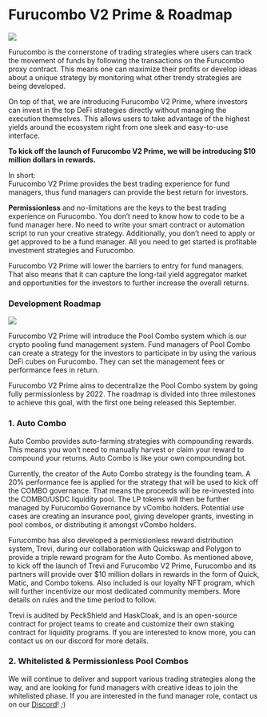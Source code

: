 # Furucombo V2 Prime & Roadmap

![](.gitbook/assets/v2\_mv.gif)

Furucombo is the cornerstone of trading strategies where users can track the movement of funds by following the transactions on the Furucombo proxy contract. This means one can maximize their profits or develop ideas about a unique strategy by monitoring what other trendy strategies are being developed.

On top of that, we are introducing Furucombo V2 Prime, where investors can invest in the top DeFi strategies directly without managing the execution themselves. This allows users to take advantage of the highest yields around the ecosystem right from one sleek and easy-to-use interface.

**To kick off the launch of Furucombo V2 Prime, we will be introducing $10 million dollars in rewards.**

In short:\
Furucombo V2 Prime provides the best trading experience for fund managers, thus fund managers can provide the best return for investors.

**Permissionless** and no-limitations are the keys to the best trading experience on Furucombo. You don’t need to know how to code to be a fund manager here. No need to write your smart contract or automation script to run your creative strategy. Additionally, you don’t need to apply or get approved to be a fund manager. All you need to get started is profitable investment strategies and Furucombo.

Furucombo V2 Prime will lower the barriers to entry for fund managers. That also means that it can capture the long-tail yield aggregator market and opportunities for the investors to further increase the overall returns.

### Development Roadmap

![](.gitbook/assets/0\_ma1xhycronrvalkg.png)

Furucombo V2 Prime will introduce the Pool Combo system which is our crypto pooling fund management system. Fund managers of Pool Combo can create a strategy for the investors to participate in by using the various DeFi cubes on Furucombo. They can set the management fees or performance fees in return.

Furucombo V2 Prime aims to decentralize the Pool Combo system by going fully permissionless by 2022. The roadmap is divided into three milestones to achieve this goal, with the first one being released this September.

### **1. Auto Combo**

Auto Combo provides auto-farming strategies with compounding rewards. This means you won’t need to manually harvest or claim your reward to compound your returns. Auto Combo is like your own compounding bot.

Currently, the creator of the Auto Combo strategy is the founding team. A 20% performance fee is applied for the strategy that will be used to kick off the COMBO governance. That means the proceeds will be re-invested into the COMBO/USDC liquidity pool. The LP tokens will then be further managed by Furucombo Governance by vCombo holders. Potential use cases are creating an insurance pool, giving developer grants, investing in pool combos, or distributing it amongst vCombo holders.

Furucombo has also developed a permissionless reward distribution system, Trevi, during our collaboration with Quickswap and Polygon to provide a triple reward program for the Auto Combo. As mentioned above, to kick off the launch of Trevi and Furucombo V2 Prime, Furucombo and its partners will provide over $10 million dollars in rewards in the form of Quick, Matic, and Combo tokens. Also included is our loyalty NFT program, which will further incentivize our most dedicated community members. More details on rules and the time period to follow.

Trevi is audited by PeckShield and HaskCloak, and is an open-source contract for project teams to create and customize their own staking contract for liquidity programs. If you are interested to know more, you can contact us on our discord for more details.

### **2. Whitelisted & Permissionless Pool Combos**

We will continue to deliver and support various trading strategies along the way, and are looking for fund managers with creative ideas to join the whitelisted phase. If you are interested in the fund manager role, contact us on our [Discord](https://discord.furucombo.app/)! ;)
